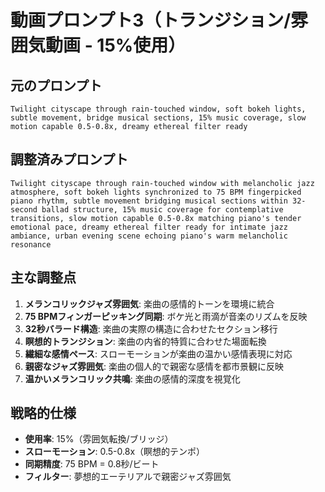 # 動画プロンプト3（トランジション/雰囲気動画 - 15%使用）

## 元のプロンプト
```
Twilight cityscape through rain-touched window, soft bokeh lights, subtle movement, bridge musical sections, 15% music coverage, slow motion capable 0.5-0.8x, dreamy ethereal filter ready
```

## 調整済みプロンプト
```
Twilight cityscape through rain-touched window with melancholic jazz atmosphere, soft bokeh lights synchronized to 75 BPM fingerpicked piano rhythm, subtle movement bridging musical sections within 32-second ballad structure, 15% music coverage for contemplative transitions, slow motion capable 0.5-0.8x matching piano's tender emotional pace, dreamy ethereal filter ready for intimate jazz ambiance, urban evening scene echoing piano's warm melancholic resonance
```

## 主な調整点
1. **メランコリックジャズ雰囲気**: 楽曲の感情的トーンを環境に統合
2. **75 BPMフィンガーピッキング同期**: ボケ光と雨滴が音楽のリズムを反映
3. **32秒バラード構造**: 楽曲の実際の構造に合わせたセクション移行
4. **瞑想的トランジション**: 楽曲の内省的特質に合わせた場面転換
5. **繊細な感情ペース**: スローモーションが楽曲の温かい感情表現に対応
6. **親密なジャズ雰囲気**: 楽曲の個人的で親密な感情を都市景観に反映
7. **温かいメランコリック共鳴**: 楽曲の感情的深度を視覚化

## 戦略的仕様
- **使用率**: 15%（雰囲気転換/ブリッジ）
- **スローモーション**: 0.5-0.8x（瞑想的テンポ）
- **同期精度**: 75 BPM = 0.8秒/ビート
- **フィルター**: 夢想的エーテリアルで親密ジャズ雰囲気